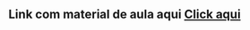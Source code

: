 ## Link com material de aula aqui <a href="https://sites.google.com/site/proflincolnmachado/sistemas-digitais/material?authuser=0">Click aqui</a>


